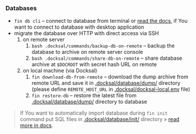 ### Databases

* `fin db cli` – connect to database from terminal or [read the docs](https://docs.docksal.io/service/db/access/), if You want to connect to database with desktop application
* migrate the database over HTTP with direct access via SSH
    1. on remote server
        1. `bash .docksal/commands/backup-db-on-remote` – backup the database to archive on remote server console
        2. `bash .docksal/commands/share-db-on-remote` – share database archive at `$DOCROOT` with secret hash URL on remote
    2. on local machine (via Docksal)
        1. `fin download-db-from-remote` – download the dump archive from remote URL and save it in [.docksal/database/dump/](.docksal/database/dump/) directory (please define `REMOTE_HOST_URL` in [.docksal/docksal-local.env](.docksal/docksal-local.env) file)
        2. `fin restore-db` – restore the latest file from [.docksal/database/dump/](.docksal/database/dump/) directory to database 

> If You want to automatically import database during `fin init` command put SQL files in [.docksal/database/init/](.docksal/database/init/) directory » [read more in docs](https://docs.docksal.io/service/db/import/).
